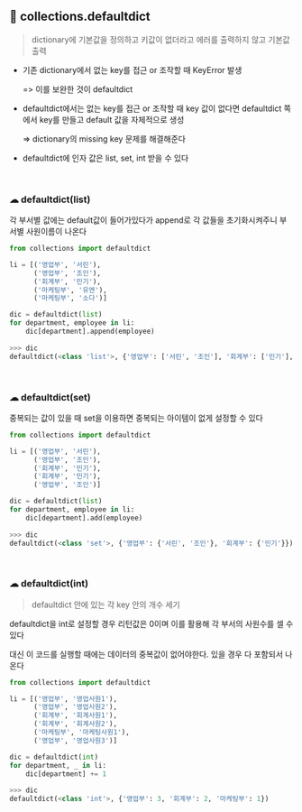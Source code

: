 ## 🧊 collections.defaultdict

> dictionary에 기본값을 정의하고 키값이 없더라고 에러를 출력하지 않고 기본값 출력

- 기존 dictionary에서 없는 key를 접근 or 조작할 때 KeyError 발생

  => 이를 보완한 것이 defaultdict

- defaultdict에서는 없는 key를 접근 or 조작할 때 key 값이 없다면 defaultdict 쪽에서 key를 만들고 default 값을 자체적으로 생성

  => dictionary의 missing key 문제를 해결해준다

- defaultdict에 인자 값은 list, set, int 받을 수 있다

<br>

### ☁ defaultdict(list)

각 부서별 값에는 default값이 들어가있다가 append로 각 값들을 초기화시켜주니 부서별 사원이름이 나온다

``` python
from collections import defaultdict

li = [('영업부', '서린'),
      ('영업부', '조인'),
      ('회계부', '민기'),
      ('마케팅부', '유엔'),
      ('마케팅부', '소다')]

dic = defaultdict(list)
for department, employee in li:
    dic[department].append(employee)
    
>>> dic
defaultdict(<class 'list'>, {'영업부': ['서린', '조인'], '회계부': ['민기'], '마케팅부': ['유엔', '소다']})
```

<br>

### ☁ defaultdict(set)

중복되는 값이 있을 때 set을 이용하면 중복되는 아이템이 없게 설정할 수 있다

``` python
from collections import defaultdict

li = [('영업부', '서린'),
      ('영업부', '조인'),
      ('회계부', '민기'),
      ('회계부', '민기'),
      ('영업부', '조인')]

dic = defaultdict(list)
for department, employee in li:
    dic[department].add(employee)
    
>>> dic
defaultdict(<class 'set'>, {'영업부': {'서린', '조인'}, '회계부': {'민기'}})
```

<br>

### ☁ defaultdict(int)

> defaultdict 안에 있는 각 key 안의 개수 세기

defaultdict을 int로 설정할 경우 리턴값은 0이며 이를 활용해 각 부서의 사원수를 셀 수 있다

대신 이 코드를 실행할 때에는 데이터의 중복값이 없어야한다. 있을 경우 다 포함되서 나온다

``` python
from collections import defaultdict

li = [('영업부', '영업사원1'),
      ('영업부', '영업사원2'),
      ('회계부', '회계사원1'),
      ('회계부', '회계사원2'),
      ('마케팅부', '마케팅사원1'),
      ('영업부', '영업사원3')]

dic = defaultdict(int)
for department, _ in li:
    dic[department] += 1
    
>>> dic
defaultdict(<class 'int'>, {'영업부': 3, '회계부': 2, '마케팅부': 1})
```
